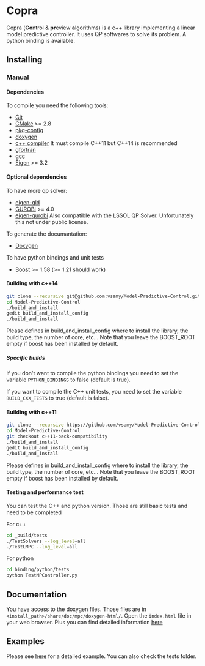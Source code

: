 # Copra

Copra (**Co**ntrol & **pr**eview **a**lgorithms) is a c++ library implementing a linear model predictive controller.
It uses QP softwares to solve its problem. A python binding is available.

## Installing

### Manual

#### Dependencies

To compile you need the following tools:

 * [Git]()
 * [CMake]() >= 2.8
 * [pkg-config]()
 * [doxygen]()
 * [c++ compiler]() It must compile C++11 but C++14 is recommended
 * [gfortran]()
 * [gcc]()
 * [Eigen](http://eigen.tuxfamily.org/index.php?title=Main_Page) >= 3.2

#### Optional dependencies

To have more qp solver:
 * [eigen-qld](https://github.com/jrl-umi3218/eigen-qld.git)
 * [GUROBI](http://www.gurobi.com/) >= 4.0
 * [eigen-gurobi](https://github.com/vsamy/eigen-gurobi)
Also compatible with the LSSOL QP Solver. Unfortunately this not under public license.

To generate the documantation:
 * [Doxygen](http://www.stack.nl/~dimitri/doxygen/)

To have python bindings and unit tests
 * [Boost](http://www.boost.org/doc/libs/1_58_0/more/getting_started/unix-variants.html) >= 1.58 (>= 1.21 should work)

#### Building with c++14

```sh
git clone --recursive git@github.com:vsamy/Model-Predictive-Control.git
cd Model-Predictive-Control
./build_and_install
gedit build_and_install_config
./build_and_install
```

Please defines in build_and_install_config where to install the library, the build type, the number of core, etc...
Note that you leave the BOOST_ROOT empty if boost has been installed by default.

##### Specific builds
If you don't want to compile the python bindings you need to
set the variable `PYTHON_BINDINGS` to false (default is true).

If you want to compile the C++ unit tests, you need to set
the variable `BUILD_CXX_TESTS` to true (default is false).

#### Building with c++11

```sh
git clone --recursive https://github.com/vsamy/Model-Predictive-Control.git
cd Model-Predictive-Control
git checkout c++11-back-compatibility
./build_and_install
gedit build_and_install_config
./build_and_install
```

Please defines in build_and_install_config where to install the library, the build type, the number of core, etc...
Note that you leave the BOOST_ROOT empty if boost has been installed by default. 

#### Testing and performance test

You can test the C++ and python version. Those are still basic tests and need to be completed

For c++
```sh
cd _build/tests
./TestSolvers --log_level=all
./TestLMPC --log_level=all
```

For python
```sh
cd binding/python/tests
python TestMPController.py
```

## Documentation

You have access to the doxygen files.
Those files are in `<install_path>/share/doc/mpc/doxygen-html/`.
Open the `index.html` file in your web browser.
Plus you can find detailed information [here](https://vsamy.github.io)

## Examples

Please see [here](https://vsamy.github.io) for a detailed example.
You can also check the tests folder.